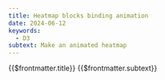```yaml
---
title: Heatmap blocks binding animation
date: 2024-06-12
keywords:
  - D3
subtext: Make an animated heatmap
---
```


<script setup>
  import HeatmapBlocksBinding from '/components/graphs/HeatmapBlocksBinding.vue';
</script>

<FigureTitle>{{$frontmatter.title}}</FigureTitle>
<SubtitleHeader>{{$frontmatter.subtext}}</SubtitleHeader>
<D3PlotContainer class="flex flex-col items-center">
<HeatmapBlocksBinding/>
</D3PlotContainer>

